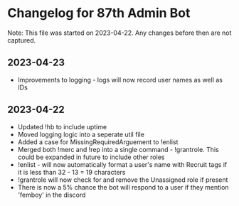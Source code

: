 # Changelog for 87th Admin Bot
Note: This file was started on 2023-04-22. Any changes before then are not captured.

## 2023-04-23
- Improvements to logging - logs will now record user names as well as IDs

## 2023-04-22
- Updated !hb to include uptime
- Moved logging logic into a seperate util file
- Added a case for MissingRequiredArguement to !enlist
- Merged both !merc and !rep into a single command - !grantrole. This could be expanded in future to include other roles
- !enlist - will now automatically format a user's name with Recruit tags if it is less than 32 - 13 = 19 characters
- !grantrole will now check for and remove the Unassigned role if present
- There is now a 5% chance the bot will respond to a user if they mention 'femboy' in the discord
